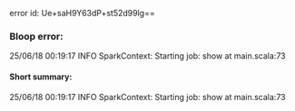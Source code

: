 error id: Ue+saH9Y63dP+st52d99lg==
### Bloop error:

25/06/18 00:19:17 INFO SparkContext: Starting job: show at main.scala:73
#### Short summary: 

25/06/18 00:19:17 INFO SparkContext: Starting job: show at main.scala:73